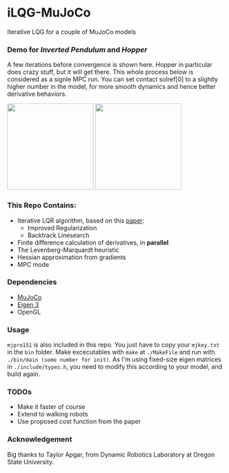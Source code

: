 # iLQG-MuJoCo
Iterative LQG for a couple of MuJoCo models

### Demo for _Inverted Pendulum_ and _Hopper_
A few iterations before convergence is shown here. Hopper in particular does crazy stuff, but it will get there. This whole process below is considered as a signle MPC run. You can set contact solref[0] to a slightly higher number in the model, for more smooth dynamics and hence better derivative behaviors. 

<img src="https://i.imgur.com/kOUsrXA.gif" width="200"> <img src="https://i.imgur.com/8z8WXNd.gif" width="200"> 

### This Repo Contains:
- Iterative LQR algorithm, based on this [paper](https://homes.cs.washington.edu/~todorov/papers/TassaIROS12.pdf
): 
  - Improved Regularization 
  - Backtrack Linesearch 
- Finite difference calculation of derivatives, in **parallel**
- The Levenberg-Marquardt heuristic
- Hessian approximation from gradients 
- MPC mode

### Dependencies
- [MuJoCo](MuJoCo.org)
- [Eigen 3](http://eigen.tuxfamily.org)
- OpenGL 

### Usage 
`mjpro151` is also included in this repo. You just have to copy your `mjkey.txt` in the `bin` folder. Make excecutables with `make` at `./MakeFile` and run with `./bin/main (some number for init)`. As I'm using fixed-size eigen matrices in `./include/types.h`, you need to modify this according to your model, and build again.   

### TODOs
- Make it faster of course 
- Extend to walking robots 
- Use proposed cost function from the paper 

### Acknowledgement 
Big thanks to Taylor Apgar, from Dynamic Robotics Laboratory at Oregon State University. 


